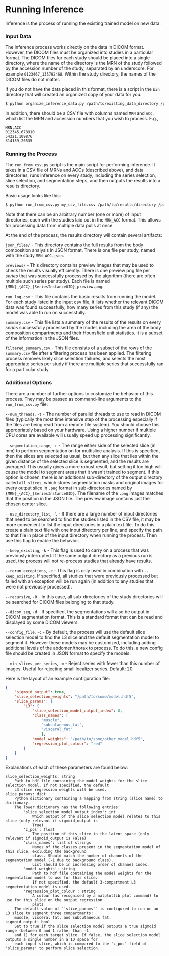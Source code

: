 # Running Inference

Inference is the process of running the existing trained model on new data.

### Input Data

The inference process works directly on the data in DICOM format. However, the
DICOM files must be organized into studies in a particular format. The DICOM
files for each study should be placed into a single directory, where the name
of the directory is the MRN of the study followed by the accession number of
the study, separated by an underscore.  For example `0123467_135792468`. Within
the study directory, the names of the DICOM files do not matter.

If you do not have the data placed in this format, there is a script in the
`bin` directory that will created an organized copy of your data for you.

```bash
$ python organize_inference_data.py /path/to/existing_data_directory /path/to/new/organized/directory
```

In addition, there should be a CSV file with columns named `MRN` and `ACC`,
which list the MRN and accession numbers that you wish to process. E.g.,

```
MRN,ACC
012345,678910
54321,109876
314159,26535
```

### Running the Process

The `run_from_csv.py` script is the main script for performing inference. It
takes in a CSV file of MRNs and ACCs (described above), and data directories,
runs inference on every study, including the series selection, slice selection,
and segmentation steps, and then outputs the results into a results directory.

Basic usage looks like this:

```bash
$ python run_from_csv.py my_csv_file.csv /path/to/results/directory /path/to/input/directory1 /path/to/input/directory2
```

Note that there can be an arbitrary number (one or more) of input directories,
each with the studies laid out in the `MRN_ACC` format. This allows for
processing data from multiple data pulls at once.

At the end of the process, the results directory will contain several artifacts:

`json_files/` - This directory contains the full results from the body
composition analysis in JSON format.  There is one file per study, named with
the study `MRN_ACC.json`.

`previews/` - This directory contains preview images that may be used to check
the results visually efficiently. There is one preview png file per *series*
that was successfully processed by the algorithm (there are often multiple such
series per study). Each file is named
`{MRN}_{ACC}_{SeriesInstanceUID}_preview.png`.

`run_log.csv` - This file contains the basic results from running the
model.  For each study listed in the input csv file, it lists whether the
relevant DICOM data was found successfully, how many series from this study (if
any) the model was able to run on successfully.

`summary.csv` - This file lists a summary of the results of the results on
every *series* successfully processed by the model, including the area of the
body composition compartments and their Hounsfield unit statistics. It is a
subset of the information in the JSON files.

`filtered_summary.csv` - This file consists of a subset of the rows of the
`summary.csv` file after a filtering process has been applied. The filtering
process removes likely slice selection failures, and selects the most
appropriate series per study if there are multiple series that successfully ran
for a particular study.


### Additional Options

There are a number of further options to customize the behavior of this process.
They may be passed as command-line arguments to the `run_from_csv.py` file:

`--num_threads`, `-t` - The number of parallel threads to use to read in DICOM
files (typically the most time intensive step of the processing especially if the
files are being read from a remote file system). You should choose this appropriately
based on your hardware. Using a higher number if multiple CPU cores are available
will usually speed up processing significantly.

`--segmentation_range`, `-r` - The range either side of the selected slice (in
mm) to perform segmentation on for multislice analysis. If this is specified,
then the slices are selected as usual, but then any slice that lies within the
given distance of the selected slice is segmented, and the results are
averaged. This usually gives a more robust result, but setting it too high will
cause the model to segment areas that it wasn't trained to segment. If this
option is chosen, there is an additional sub-directory of the output directory
called `all_slices`, which stores segmentation masks and original images for
every output slice in `.png` format in sub-directories named by
`{MRN}_{ACC}_{SeriesInstanceUID}`. The filename of the `.png` images matches
that the position in the JSON file. The preview image contains just the chosen
center slice.

`--use_directory_list`, `-l` - If there are a large number of input directories
that need to be searched to find the studies listed in the CSV file, it may
be more convenient to list the input directories in a plain text file. To do this
 create a plain text file with one input directory per line, and specify the path
 to that file in place of the input directory when running the process. Then use
 this flag to enable the behavior.

`--keep_existing`, `-k` - This flag is used to carry on a process that was
previously interrupted. If the same output directory as a previous run is used,
the process will not re-process studies that already have results.

`--rerun_exceptions`, `-e` - This flag is only used in combination with
`--keep_existing`. If specified, all studies that were previously processed but
failed with an exception will be run again (in addition to any studies that were
not previously processed).

`--recursive`, `-R` - In this case, all sub-directories of the study directories
will be searched for DICOM files belonging to that study.

`--dicom_seg`, `-d` - If specified, the segmentations will also be output in
DICOM segmentation format. This is a standard format that can be read and
displayed by some DICOM viewers.

`--config_file`, `-c` - By default, the process will use the default slice
selection model to find the L3 slice and the default segmentation model to
segment it. However these models may be customized, including adding additional
levels of the abdomen/thorax to process. To do this, a new config file should be
created in JSON format to specify the models.

`--min_slices_per_series`, `-m` - Reject series with fewer than this number of
images. Useful for rejecting small localizer series. Default: 20

Here is the layout of an example configuration file:

```json
{
    "sigmoid_output": true,
    "slice_selection_weights": "/path/to/some/model.hdf5",
    "slice_params": {
        "L3": {
            "slice_selection_model_output_index": 0,
            "class_names": [
                "muscle",
                "subcutaneous_fat",
                "visceral_fat"
                ],
            "model_weights": "/path/to/some/other_model.hdf5",
            "regression_plot_colour": "red"
        }
    }
}
```

Explanations of each of these parameters are found below:

```
slice_selection_weights: string
    Path to hdf file containing the model weights for the slice selection model. If not specified, the default
    L3 slice regression weights will be used.
slice_params: dict
    Python dictionary containing a mapping from string (slice name) to dictionary.
    The lower dictionary has the following entries:
        'slice_selection_model_output_index': int
            Which output of the slice selection model relates to this slice (only relevant if sigmoid_output is
            True)
        'z_pos': float
            The position of this slice in the latent space (only relevant if sigmoid_output is False)
        'class_names': list of strings
            Names of the classes present in the segmentation model of this slice, excluding the background
            class. Should match the number of channels of the segmentation model (-1 due to background class).
            List should be in increasing order of channel index.
        'model_weights': string
            Path to hdf file containing the model weights for the segmentation model to use for this slice.
            If not specified, the default 3-compartment L3 segmetentation model is used.
        'regression_plot_colour': string
            A colour (as recognised by a matplotlib plot command) to use for this slice on the output regression
            plots
    The default value of ``slice_params`` is configured to run on an L3 slice to segment three compartments:
    muscle, visceral fat, and subcutaneous fat.
sigmoid_output: bool
    Set to true if the slice selection model outputs a true sigmoid range (between 0 and 1 rather than -1
    and 1) for each target slice. If false, the slice selection model outputs a single number in a 1D space for
    each input slice, which is compared to the 'z_pos' field of 'slice_params' to perform slice selection.
```
